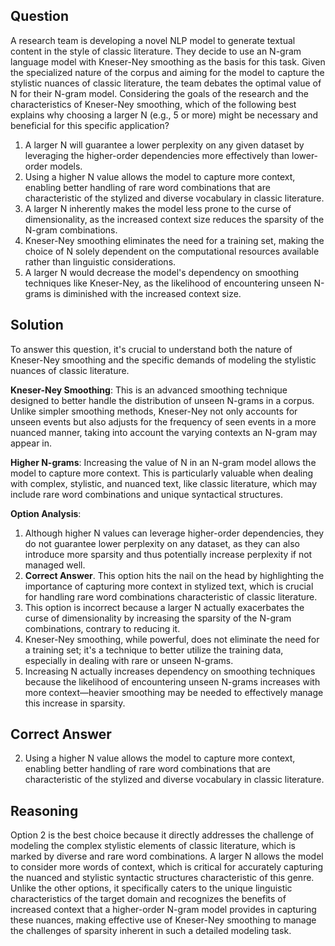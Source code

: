 ## Question
A research team is developing a novel NLP model to generate textual content in the style of classic literature. They decide to use an N-gram language model with Kneser-Ney smoothing as the basis for this task. Given the specialized nature of the corpus and aiming for the model to capture the stylistic nuances of classic literature, the team debates the optimal value of N for their N-gram model. Considering the goals of the research and the characteristics of Kneser-Ney smoothing, which of the following best explains why choosing a larger N (e.g., 5 or more) might be necessary and beneficial for this specific application?

1. A larger N will guarantee a lower perplexity on any given dataset by leveraging the higher-order dependencies more effectively than lower-order models.
2. Using a higher N value allows the model to capture more context, enabling better handling of rare word combinations that are characteristic of the stylized and diverse vocabulary in classic literature.
3. A larger N inherently makes the model less prone to the curse of dimensionality, as the increased context size reduces the sparsity of the N-gram combinations.
4. Kneser-Ney smoothing eliminates the need for a training set, making the choice of N solely dependent on the computational resources available rather than linguistic considerations.
5. A larger N would decrease the model's dependency on smoothing techniques like Kneser-Ney, as the likelihood of encountering unseen N-grams is diminished with the increased context size.

## Solution

To answer this question, it's crucial to understand both the nature of Kneser-Ney smoothing and the specific demands of modeling the stylistic nuances of classic literature.

**Kneser-Ney Smoothing**: This is an advanced smoothing technique designed to better handle the distribution of unseen N-grams in a corpus. Unlike simpler smoothing methods, Kneser-Ney not only accounts for unseen events but also adjusts for the frequency of seen events in a more nuanced manner, taking into account the varying contexts an N-gram may appear in.

**Higher N-grams**: Increasing the value of N in an N-gram model allows the model to capture more context. This is particularly valuable when dealing with complex, stylistic, and nuanced text, like classic literature, which may include rare word combinations and unique syntactical structures.

**Option Analysis**:
1. Although higher N values can leverage higher-order dependencies, they do not guarantee lower perplexity on any dataset, as they can also introduce more sparsity and thus potentially increase perplexity if not managed well.
2. **Correct Answer**. This option hits the nail on the head by highlighting the importance of capturing more context in stylized text, which is crucial for handling rare word combinations characteristic of classic literature.
3. This option is incorrect because a larger N actually exacerbates the curse of dimensionality by increasing the sparsity of the N-gram combinations, contrary to reducing it.
4. Kneser-Ney smoothing, while powerful, does not eliminate the need for a training set; it's a technique to better utilize the training data, especially in dealing with rare or unseen N-grams.
5. Increasing N actually increases dependency on smoothing techniques because the likelihood of encountering unseen N-grams increases with more context—heavier smoothing may be needed to effectively manage this increase in sparsity.

## Correct Answer
2. Using a higher N value allows the model to capture more context, enabling better handling of rare word combinations that are characteristic of the stylized and diverse vocabulary in classic literature.

## Reasoning
Option 2 is the best choice because it directly addresses the challenge of modeling the complex stylistic elements of classic literature, which is marked by diverse and rare word combinations. A larger N allows the model to consider more words of context, which is critical for accurately capturing the nuanced and stylistic syntactic structures characteristic of this genre. Unlike the other options, it specifically caters to the unique linguistic characteristics of the target domain and recognizes the benefits of increased context that a higher-order N-gram model provides in capturing these nuances, making effective use of Kneser-Ney smoothing to manage the challenges of sparsity inherent in such a detailed modeling task.